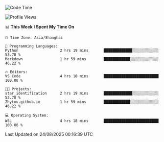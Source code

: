 <!--START_SECTION:waka-->
![Code Time](http://img.shields.io/badge/Code%20Time-3%2C081%20hrs%205%20mins-blue)

![Profile Views](http://img.shields.io/badge/Profile%20Views-0-blue)

📊 **This Week I Spent My Time On** 

```text
🕑︎ Time Zone: Asia/Shanghai

💬 Programming Languages: 
Python                   2 hrs 19 mins       █████████████░░░░░░░░░░░░   53.78 % 
Markdown                 1 hr 59 mins        ████████████░░░░░░░░░░░░░   46.22 % 

🔥 Editors: 
VS Code                  4 hrs 18 mins       █████████████████████████   100.00 % 

🐱‍💻 Projects: 
star_identification      2 hrs 19 mins       █████████████░░░░░░░░░░░░   53.78 % 
Zhytou.github.io         1 hr 59 mins        ████████████░░░░░░░░░░░░░   46.22 % 

💻 Operating System: 
WSL                      4 hrs 18 mins       █████████████████████████   100.00 % 
```


 Last Updated on 24/08/2025 00:16:39 UTC
<!--END_SECTION:waka-->